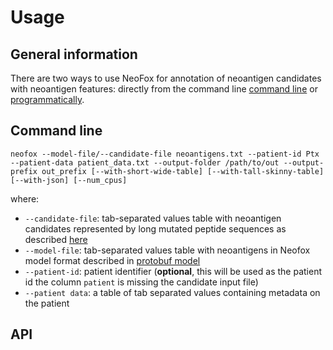 # Usage

## General information
There are two ways to use NeoFox for annotation of neoantigen candidates with neoantigen features: directly from the command line [command line](#command-line) or [programmatically](#api). 

## Command line

````commandline
neofox --model-file/--candidate-file neoantigens.txt --patient-id Ptx --patient-data patient_data.txt --output-folder /path/to/out --output-prefix out_prefix [--with-short-wide-table] [--with-tall-skinny-table] [--with-json] [--num_cpus]
````

where:
- `--candidate-file`: tab-separated values table with neoantigen candidates represented by long mutated peptide sequences as described [here](03_01_input_data.md#tabular-format)
- `--model-file`: tab-separated values table with neoantigens in Neofox model format described in [protobuf model](neofox/model/neoantigen.proto)
- `--patient-id`: patient identifier (**optional**, this will be used as the patient id the column `patient` is missing the candidate input file)
- `--patient data`: a table of tab separated values containing metadata on the patient
## API
